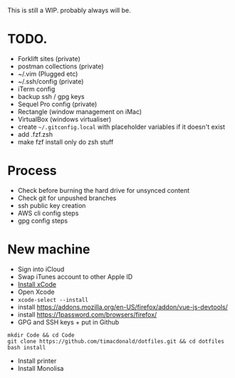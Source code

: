 This is still a WIP. probably always will be.

# TODO.
- Forklift sites (private)
- postman collections (private)
- ~/.vim (Plugged etc)
- ~/.ssh/config (private)
- iTerm config
- backup ssh / gpg keys
- Sequel Pro config (private)
- Rectangle (window management on iMac)
- VirtualBox (windows virtualiser)
- create `~/.gitconfig.local` with placeholder variables if it doesn't exist
- add .fzf.zsh
- make fzf install only do zsh stuff

# Process
- Check before burning the hard drive for unsynced content
- Check git for unpushed branches
- ssh public key creation
- AWS cli config steps
- gpg config steps

# New machine
- Sign into iCloud
- Swap iTunes account to other Apple ID
- [Install xCode](https://apps.apple.com/au/app/xcode/id497799835?mt=12)
- Open Xcode
- `xcode-select --install`
- install https://addons.mozilla.org/en-US/firefox/addon/vue-js-devtools/
- install https://1password.com/browsers/firefox/
- GPG and SSH keys + put in Github

```
mkdir Code && cd Code
git clone https://github.com/timacdonald/dotfiles.git && cd dotfiles
bash install
```

- Install printer
- Install Monolisa
